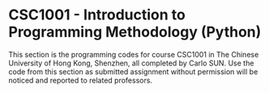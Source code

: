 # CSC1001 - Introduction to Programming Methodology (Python)

This section is the programming codes for course CSC1001 in The Chinese University of Hong Kong, Shenzhen, all completed by Carlo SUN. Use the code from this section as submitted assignment without permission will be noticed and reported to related professors.
